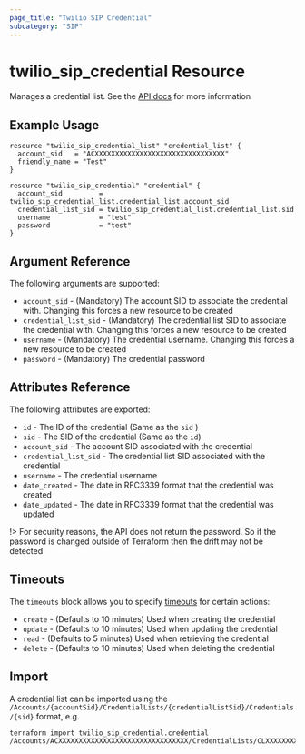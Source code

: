 ```yaml
---
page_title: "Twilio SIP Credential"
subcategory: "SIP"
---
```


# twilio_sip_credential Resource

Manages a credential list. See the [API docs](https://www.twilio.com/docs/voice/sip/api/sip-credential-resource) for more information

## Example Usage

```hcl
resource "twilio_sip_credential_list" "credential_list" {
  account_sid   = "ACXXXXXXXXXXXXXXXXXXXXXXXXXXXXXXXX"
  friendly_name = "Test"
}

resource "twilio_sip_credential" "credential" {
  account_sid         = twilio_sip_credential_list.credential_list.account_sid
  credential_list_sid = twilio_sip_credential_list.credential_list.sid
  username            = "test"
  password            = "test"
}
```

## Argument Reference

The following arguments are supported:

- `account_sid` - (Mandatory) The account SID to associate the credential with. Changing this forces a new resource to be created
- `credential_list_sid` - (Mandatory) The credential list SID to associate the credential with. Changing this forces a new resource to be created
- `username` - (Mandatory) The credential username. Changing this forces a new resource to be created
- `password` - (Mandatory) The credential password

## Attributes Reference

The following attributes are exported:

- `id` - The ID of the credential (Same as the `sid` )
- `sid` - The SID of the credential (Same as the `id`)
- `account_sid` - The account SID associated with the credential
- `credential_list_sid` - The credential list SID associated with the credential
- `username` - The credential username
- `date_created` - The date in RFC3339 format that the credential was created
- `date_updated` - The date in RFC3339 format that the credential was updated

!> For security reasons, the API does not return the password. So if the password is changed outside of Terraform then the drift may not be detected

## Timeouts

The `timeouts` block allows you to specify [timeouts](https://www.terraform.io/docs/configuration/resources.html#timeouts) for certain actions:

- `create` - (Defaults to 10 minutes) Used when creating the credential
- `update` - (Defaults to 10 minutes) Used when updating the credential
- `read` - (Defaults to 5 minutes) Used when retrieving the credential
- `delete` - (Defaults to 10 minutes) Used when deleting the credential

## Import

A credential list can be imported using the `/Accounts/{accountSid}/CredentialLists/{credentialListSid}/Credentials/{sid}` format, e.g.

```shell
terraform import twilio_sip_credential.credential /Accounts/ACXXXXXXXXXXXXXXXXXXXXXXXXXXXXXXXX/CredentialLists/CLXXXXXXXXXXXXXXXXXXXXXXXXXXXXXXXX/Credentials/CRXXXXXXXXXXXXXXXXXXXXXXXXXXXXXXXX
```
